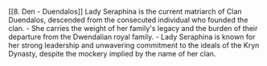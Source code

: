 [[8. Den - Duendalos]]
Lady Seraphina is the current matriarch of Clan Duendalos, descended from the consecuted individual who founded the clan.
    - She carries the weight of her family's legacy and the burden of their departure from the Dwendalian royal family.
    - Lady Seraphina is known for her strong leadership and unwavering commitment to the ideals of the Kryn Dynasty, despite the mockery implied by the name of her clan.